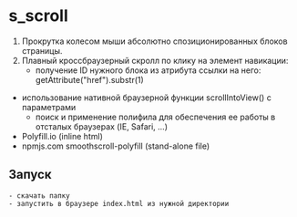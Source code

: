 # s_scroll	

1.  Прокрутка колесом мыши абсолютно спозиционированных блоков страницы.
2.  Плавный кроссбраузерный скролл по клику на элемент навикации:
	- получение ID нужного блока из атрибута ссылки на него: getAttribute("href").substr(1)
 - использование нативной браузерной функции scrollIntoView() с параметрами
	- поиск и применение полифила для обеспечения ее работы в отсталых браузерах (IE, Safari, ...) 
  - Polyfill.io (inline html)
  - npmjs.com smoothscroll-polyfill (stand-alone file)

## Запуск 
	- скачать папку
	- запустить в браузере index.html из нужной директории
